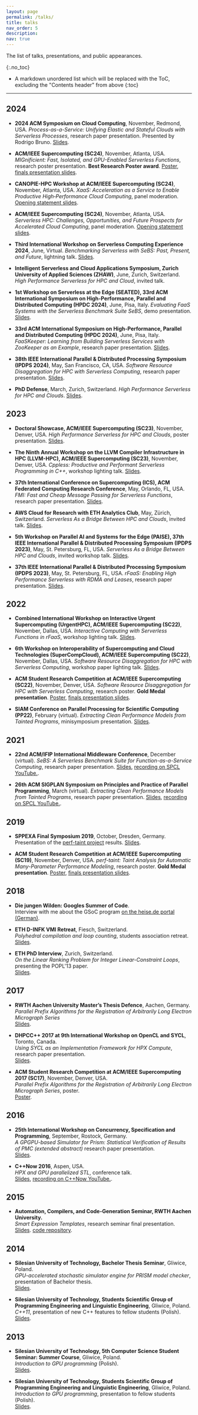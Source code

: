 ```yaml
---
layout: page
permalink: /talks/
title: talks
nav_order: 5
description:
nav: true
---
```


<!--Allow to jump to a specific publication and display it a little below top of page, allowing for a headerr-->
<style>
html {
  scroll-padding-top: 100px;
}
</style>

The list of talks, presentations, and public appearances.

{:.no_toc}

* A markdown unordered list which will be replaced with the ToC, excluding the "Contents header" from above
{:toc}

-----------

## 2024

* **2024 ACM Symposium on Cloud Computing**, November, Redmond, USA.
_Process-as-a-Service: Unifying Elastic and Stateful Clouds with Serverless Processes_, research paper presentation.
Presented by Rodrigo Bruno. 
[Slides](/assets/pdf/2024_praas_slides.pdf).

* **ACM/IEEE Supercomputing (SC24)**, November, Atlanta, USA.
_MIGnificient: Fast, Isolated, and GPU-Enabled Serverless Functions_, research poster presentation.
**Best Research Poster award**.
[Poster](/assets/pdf/2024_sc_mignificient_poster.pdf), [finals presentation slides](/assets/pdf/2024_sc_mignificient_slides.pdf).

* **CANOPIE-HPC Workshop at ACM/IEEE Supercomputing (SC24)**, November, Atlanta, USA.
_XaaS: Acceleration as a Service to Enable Productive High‐Performance Cloud Computing_, panel moderation.
[Opening statement slides](/assets/pdf/2024_sc_panel_xaas_slides.pdf).

* **ACM/IEEE Supercomputing (SC24)**, November, Atlanta, USA.
_Serverless HPC: Challenges, Opportunities, and Future Prospects for Accelerated Cloud Computing_, panel moderation.
[Opening statement slides](/assets/pdf/2024_sc_panel_serverless_slides.pdf).

* **Third International Workshop on Serverless Computing Experience 2024**, June, Virtual. _Benchmarking Serverless with SeBS: Past, Present, and Future_, lightning talk.
[Slides](/assets/pdf/2024_woscx_sebs_slides.pdf).

* **Intelligent Serverless and Cloud Applications Symposium, Zurich University of Applied Sciences (ZHAW)**, June, Zurich, Switzerland. _High Performance Serverless for HPC and Cloud_, invited talk.

* **1st Workshop on Serverless at the Edge (SEATED), 33rd ACM International Symposium on High-Performance, Parallel and Distributed Computing (HPDC 2024)**, June, Pisa, Italy. _Evaluating FaaS Systems with the Serverless Benchmark Suite SeBS_, demo presentation.
[Slides](/assets/pdf/2024_seated_demo_slides.pdf).

* **33rd ACM International Symposium on High-Performance, Parallel and Distributed Computing (HPDC 2024)**, June, Pisa, Italy. _FaaSKeeper: Learning from Building Serverless Services with ZooKeeper as an Example_, research paper presentation.
[Slides](/assets/pdf/2024_hpdc_faaskeeper_slides.pdf).

* **38th IEEE International Parallel & Distributed Processing Symposium (IPDPS 2024)**, May, San Francisco, CA, USA. _Software Resource Disaggregation for HPC with Serverless Computing_, research paper presentation.
[Slides](/assets/pdf/2024_ipdps_disaggregation_slides.pdf).

* **PhD Defense**, March, Zurich, Switzerland. _High Performance Serverless for HPC and Clouds_.
[Slides](/assets/pdf/2024_phd_defense_slides.pdf).

## 2023

* **Doctoral Showcase, ACM/IEEE Supercomputing (SC23)**, November, Denver, USA.
_High Performance Serverless for HPC and Clouds_, poster presentation.
[Slides](/assets/pdf/2023_sc_doctoral_showcase_slides.pdf).

* **The Ninth Annual Workshop on the LLVM Compiler Infrastructure in HPC (LLVM-HPC), ACM/IEEE Supercomputing (SC23)**, November, Denver, USA.
_Cppless: Productive and Performant Serverless Programming in C++_, workshop lighting talk.
[Slides](/assets/pdf/2023_cppless_llvm_hpc_slides.pdf).

* **37th International Conference on Supercomputing (ICS), ACM Federated Computing Research Conference**, May, Orlando, FL, USA. _FMI: Fast and Cheap Message Passing for Serverless Functions_, research paper presentation.
[Slides](/assets/pdf/2023_fmi_ics_slides.pdf).

* **AWS Cloud for Research with ETH Analytics Club**, May, Zürich, Switzerland. _Serverless As a Bridge Between HPC and Clouds_, invited talk. [Slides](/assets/pdf/2023_aws_event_slides.pdf).

* **5th Workshop on Parallel AI and Systems for the Edge (PAISE), 37th IEEE International Parallel & Distributed Processing Symposium (IPDPS 2023)**, May, St. Petersburg, FL, USA. _Serverless As a Bridge Between HPC and Clouds_, invited workshop talk.
[Slides](/assets/pdf/2023_paise_ipdps_slides.pdf).

* **37th IEEE International Parallel & Distributed Processing Symposium (IPDPS 2023)**, May, St. Petersburg, FL, USA. _rFaaS: Enabling High Performance Serverless with RDMA and Leases_, research paper presentation.
[Slides](/assets/pdf/2023_rfaas_ipdps_slides.pdf).

## 2022

* **Combined International Workshop on Interactive Urgent Supercomputing (UrgentHPC), ACM/IEEE Supercomputing (SC22)**, November, Dallas, USA.
_Interactive Computing with Serverless Functions in rFaaS_, workshop lighting talk.
[Slides](/assets/pdf/2022_rfaas_urgenthpc_slides.pdf).

* **6th Workshop on Interoperability of Supercomputing and Cloud Technologies (SuperCompCloud), ACM/IEEE Supercomputing (SC22)**, November, Dallas, USA.
_Software Resource Disaggregation for HPC with Serverless Computing_, workshop paper lighting talk.
[Slides](/assets/pdf/2022_softw_disagg_supercompcloud_slides.pdf).

* **ACM Student Research Competition at ACM/IEEE Supercomputing (SC22)**, November, Denver, USA.
_Software Resource Disaggregation for HPC with Serverless Computing_, research poster.
**Gold Medal presentation**.
[Poster](/assets/pdf/2022_softw_disagg_poster.pdf), [finals presentation slides](/assets/pdf/2022_softw_disagg_slides.pdf).

* **SIAM Conference on Parallel Processing for Scientific Computing (PP22)**, February (virtual).
_Extracting Clean Performance Models from Tainted Programs_, minisymposium presentation.
[Slides](/assets/pdf/2022_perf_taint_siampp_slides.pdf).

## 2021

* **22nd ACM/IFIP International Middleware Conference**, December (virtual).
_SeBS: A Serverless Benchmark Suite for Function-as-a-Service Computing_, research paper presentation.
[Slides](/assets/pdf/2021_sebs_middleware_slides.pdf), [recording on SPCL YouTube.](https://www.youtube.com/watch?v=Z_CQfh0pQjc).

* **26th ACM SIGPLAN Symposium on Principles and Practice of Parallel Programming**, March (virtual).
_Extracting Clean Performance Models from Tainted Programs_, research paper presentation.
[Slides](/assets/pdf/2021_perf_taint_ppopp_slides.pdf), [recording on SPCL YouTube.](https://www.youtube.com/watch?v=eGEvFXK4owc).


## 2019

* **SPPEXA Final Symposium 2019**, October, Dresden, Germany.
Presentation of the [perf-taint project](/projects/perf_taint) results.
[Slides](/assets/pdf/2019_perf_taint_sppexa.pdf).

* **ACM Student Research Competition at ACM/IEEE Supercomputing (SC19)**, November, Denver, USA.
_perf-taint: Taint Analysis for Automatic Many-Parameter Performance Modeling_, research poster.
**Gold Medal presentation**.
[Poster](/assets/pdf/2019_perf_taint_poster.pdf), [finals presentation slides](/assets/pdf/2019_perf_taint_slides.pdf).

## 2018

* **Die jungen Wilden: Googles Summer of Code**.  
Interview with me about the GSoC program [on the heise.de portal (German)](https://heise.de/developer/artikel/Die-jungen-Wilden-Googles-Summer-of-Code-2-4057591.html?seite=all).

* **ETH D-INFK VMI Retreat**, Fiesch, Switzerland.  
_Polyhedral compilation and loop counting_, students association retreat.  
[Slides](/assets/pdf/2018_VMI_retreat.pdf).

* **ETH PhD Interview**, Zurich, Switzerland.  
_On the Linear Ranking Problem for Integer Linear-Constraint Loops_, presenting the POPL'13 paper.  
[Slides](/assets/pdf/2018_ETH_interview.pdf).


## 2017

* **RWTH Aachen University Master’s Thesis Defence**, Aachen, Germany.  
_Parallel Prefix Algorithms for the Registration of Arbitrarily Long Electron Micrograph Series_  
[Slides](/assets/pdf/2017_master_thesis_defense.pdf).

* **DHPCC++ 2017 at 9th International Workshop on OpenCL and SYCL**, Toronto, Canada.  
_Using SYCL as an Implementation Framework for HPX Compute_, research paper presentation.  
[Slides](/assets/pdf/2017_hpx_compute_iwocl_slides.pdf).

* **ACM Student Research Competition at ACM/IEEE Supercomputing 2017 (SC17)**, November, Denver, USA.  
_Parallel Prefix Algorithms for the Registration of Arbitrarily Long Electron Micrograph Series_, poster.  
[Poster](/assets/pdf/2017_prefix_sum_poster_SC.pdf).

## 2016

* **25th International Workshop on Concurrency, Specification and Programming**, September, Rostock, Germany.  
_A GPGPU-based Simulator for Prism: Statistical Verification of Results of PMC (extended abstract)_  research paper presentation.  
[Slides](/assets/pdf/2016_prism_gpu_csp_slides.pdf).

* **C++Now 2016**, Aspen, USA.  
_HPX and GPU parallelized STL_, conference talk.  
[Slides](/assets/pdf/2016_hpx_gpu_slides.pdf), [recording on C++Now YouTube.](https://www.youtube.com/watch?v=NEmscoD0O1A).

## 2015

* **Automation, Compilers, and Code-Generation Seminar, RWTH Aachen University.**  
_Smart Expression Templates_, research seminar final presentation.  
[Slides](/assets/pdf/2015_smart_ets_rwth_slides.pdf). [code repository](https://github.com/mcopik/SmartETBenchmark).

## 2014

* **Silesian University of Technology, Bachelor Thesis Seminar**, Gliwice, Poland.  
_GPU-accelerated stochastic simulator engine for PRISM model checker_, presentation of Bachelor thesis.  
[Slides](/assets/pdf/2014_prism_gpu_bachelor_thesis_slides.pdf).

* **Silesian University of Technology, Students Scientific Group of Programming Engineering and Linguistic Engineering**, Gliwice, Poland.  
_C++11_, presentation of new C++ features to fellow students (Polish).  
[Slides](/assets/pdf/2014_cpp11_ipij_slides.pdf).

## 2013

* **Silesian University of Technology, 5th Computer Science Student Seminar: Summer Course**, Gliwice, Poland.  
_Introduction to GPU programming_ (Polish).  
[Slides](/assets/pdf/2013_gpu_summer_course_slides.pdf).

* **Silesian University of Technology, Students Scientific Group of Programming Engineering and Linguistic Engineering**, Gliwice, Poland.  
_Introduction to GPU programming_, presentation to fellow students (Polish).  
[Slides](/assets/pdf/2013_gpu_ipij_slides.pdf).


